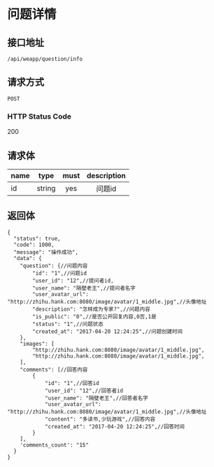 # 问题详情

## 接口地址

`/api/weapp/question/info`

## 请求方式

`POST`

### HTTP Status Code

200

## 请求体

| name     | type     | must     | description |
|----------|:--------:|:--------:|:--------:|
| id   | string   | yes      | 问题id |

## 返回体

```json5
{
  "status": true,
  "code": 1000,
  "message": "操作成功",
  "data": {
    "question": {//问题内容
        "id": "1",//问题id
        "user_id": "12",//提问者id,
        "user_name": "隔壁老王",//提问者名字
        "user_avatar_url": "http://zhihu.hank.com:8080/image/avatar/1_middle.jpg",//头像地址
        "description": "怎样成为专家?",//问题内容
        "is_public": "0",//是否公开回复内容,0否,1是
        "status": "1",//问题状态
        "created_at": "2017-04-20 12:24:25",//问题创建时间
    },
    "images": [
        "http://zhihu.hank.com:8080/image/avatar/1_middle.jpg",
        "http://zhihu.hank.com:8080/image/avatar/1_middle.jpg",
    ],
    "comments": [//回答内容
        {
            "id": "1",//回答id
            "user_id": "12",//回答者id
            "user_name": "隔壁老王",//回答者名字
            "user_avatar_url": "http://zhihu.hank.com:8080/image/avatar/1_middle.jpg",//头像地址
            "content": "多读书,少玩游戏",//回答内容
            "created_at": "2017-04-20 12:24:25",//回答时间
        }
    ],
    'comments_count': "15"
  }
}
``` 

